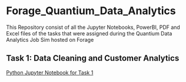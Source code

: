 # Forage_Quantium_Data_Analytics
This Repository consist of all the Jupyter Notebooks, PowerBI, PDF and Excel files of the tasks that were assigned during the Quantium Data Analytics Job Sim hosted on Forage

## Task 1: Data Cleaning and Customer Analytics
[Python Jupyter Notebook for Task 1](https://nbviewer.org/github/ADVAIT135/Forage_Quantium_Data_Analytics/blob/ee71f7ff705a22e69506db29ab82bd80900b06d9/Task%201%3A%20Data%20Preparation%20and%20Customer%20Analytics/Forage%20Quantium%20Data%20Analytics%20Job%20Sim%20Task%201%20-%20Data%20Preparation%20and%20Customer%20Analytics.ipynb)

